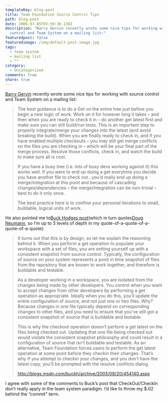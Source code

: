 ```yaml
---
templateKey: blog-post
title: Team Foundation Source Control Tips
path: blog-post
date: 2006-07-05T03:59:30.138Z
description: "Barry Gervin recently wrote some nice tips for working with source
  control and Team System on a mailing list:"
featuredpost: false
featuredimage: /img/default-post-image.jpg
tags:
  - team system
  - mailing list
  - ""
category:
  - Uncategorized
comments: true
share: true
---
```

<!--StartFragment-->

[Barry Gervin](http://www.objectsharp.com/Barry) recently wrote some nice tips for working with source control and Team System on a mailing list:

> The best guidance is to do a Get on the entire tree just before you begin a new logic of work. Work on it for however long it takes – and then when you are ready to check it in – do another get latest first and make sure you can still build/run tests. This is an important step to properly integrate/merge your changes into the latest (and avoid breaking the build). When you are finally ready to check in, and if you have enabled multiple checkouts – you may still get merge conflicts on the files you are checking in – which will be your final part of the merge process. Resolve those conflicts, check in, and watch the build to make sure all is cool.
>
> If you have a busy tree (i.e. lots of busy devs working against it) this works well. If you were to end up doing a get everytime you decide you have another file to check out…you’d really end up doing a merge/integration at this point and because of cascading changes/dependencies – the merge/integration can be non-trivial – best to do it only once.
>
>
>
> The best practice here is to confine your personal iterations to small, buildable, logical units of work.

He also pointed me to[Buck Hodges post](http://blogs.msdn.com/buckh/archive/2005/08/20/454140.aspx)(which in turn quotes[Doug Neumann](http://forums.microsoft.com/msdn/ShowPost.aspx?PostID=70231), so I’m up to 3 levels of depth in my quote-of-a-quote-of-a-quote-of-a-quote):



> It turns out that this is by design, so let me explain the reasoning behind it. When you perform a get operation to populate your workspace with a set of files, you are setting yourself up with a consistent snapshot from source control. Typically, the configuration of source on your system represents a point in time snapshot of files from the repository that are known to work together, and therefore is buildable and testable.
>
> As a developer working in a workspace, you are isolated from the changes being made by other developers. You control when you want to accept changes from other developers by performing a get operation as appropriate. Ideally when you do this, you’ll update the entire configuration of source, and not just one or two files. Why? Because changes in one file typically depend on corresponding changes to other files, and you need to ensure that you’ve still got a consistent snapshot of source that is buildable and testable.
>
> This is why the checkout operation doesn’t perform a get latest on the files being checked out. Updating that one file being checked out would violate the consistent snapshot philosophy and could result in a configuration of source that isn’t buildable and testable. As an alternative, Team Foundation forces users to perform the get latest operation at some point before they checkin their changes. That’s why if you attempt to checkin your changes, and you don’t have the latest copy, you’ll be prompted with the resolve conflicts dialog.
>
>
>
> <http://blogs.msdn.com/buckh/archive/2005/08/20/454140.aspx>

I agree with some of the comments to Buck’s post that CheckOut/CheckIn don’t really apply in the team system paradigm. I’d like to throw my $.02 behind the “commit” term.

<!--EndFragment-->